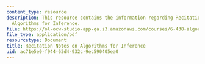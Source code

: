 ```yaml
---
content_type: resource
description: This resource contains the information regarding Recitation Notes on
  Algorithms for Inference.
file: https://ol-ocw-studio-app-qa.s3.amazonaws.com/courses/6-438-algorithms-for-inference-fall-2014/ac71e5e0f94463d4932c9ec590405ea0_MIT6_438F14_Example.pdf
file_type: application/pdf
resourcetype: Document
title: Recitation Notes on Algorithms for Inference
uid: ac71e5e0-f944-63d4-932c-9ec590405ea0
---
```

